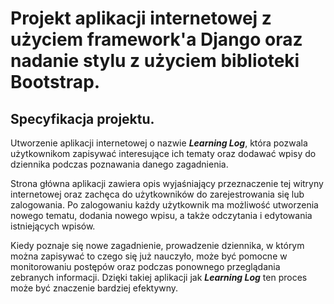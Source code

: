 # Projekt aplikacji internetowej z użyciem framework'a Django oraz nadanie stylu z użyciem biblioteki Bootstrap.

## Specyfikacja projektu.

Utworzenie aplikacji internetowej o nazwie **_Learning Log_**, która pozwala użytkownikom zapisywać interesujące 
ich tematy oraz dodawać wpisy do dziennika podczas poznawania danego zagadnienia.

Strona główna aplikacji zawiera opis wyjaśniający przeznaczenie tej witryny internetowej oraz zachęca do użytkowników
do zarejestrowania się lub zalogowania. Po zalogowaniu każdy użytkownik ma możliwość utworzenia nowego tematu, 
dodania nowego wpisu, a także odczytania i edytowania istniejących wpisów.

Kiedy poznaje się nowe zagadnienie, prowadzenie dziennika, w którym można zapisywać to czego się już nauczyło, może
być pomocne w monitorowaniu postępów oraz podczas ponownego przeglądania zebranych informacji. Dzięki takiej aplikacji
jak **_Learning Log_** ten proces może być znaczenie bardziej efektywny.

